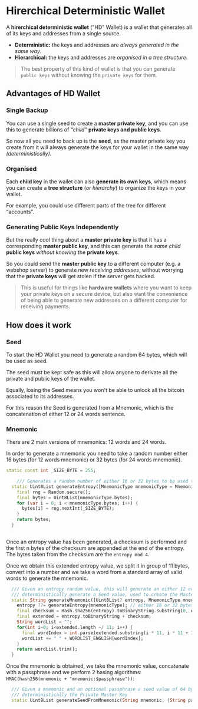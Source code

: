# Hirerchical Deterministic Wallet

A **hirerchical deterministic wallet** ("HD" Wallet) is a wallet that generates all of its keys and addresses from a single source.

- **Deterministic:** the keys and addresses are *always generated in the same way*.
- **Hierarchical:** the keys and addresses are *organised in a tree structure*.

> The best property of this kind of wallet is that you can generate `public keys` without knowing the `private keys` for them.

## Advantages of HD Wallet

### Single Backup

You can use a single seed to create a **master private key**, and you can use this to generate billions of *“child”* **private keys and public keys**.

So now all you need to back up is the **seed**, as the master private key you create from it will always generate the keys for your wallet in the same way *(deterministically)*.

### Organised

Each **child key** in the wallet can also **generate its own keys**, which means you can create a **tree structure** (_or hierarchy_) to organize the keys in your wallet.

For example, you could use different parts of the tree for different “accounts”.

### Generating Public Keys Independently

But the really cool thing about a **master private key** is that it has a corresponding **master public key**, and this can generate the _same child_ **public keys** _without knowing_ the **private keys**.

So you could send the **master public key** to a different computer (e.g. a webshop server) to generate new _receiving addresses_, without worrying that the **private keys** will get stolen if the server gets hacked.

> This is useful for things like **hardware wallets** where you want to keep your private keys on a secure device, but also want the convenience of being able to generate new addresses on a different computer for receiving payments.

## How does it work

### Seed

To start the HD Wallet you need to generate a random 64 bytes, which will be used as seed.

The seed must be kept safe as this will allow anyone to derivate all the private and public keys of the wallet.

Equally, losing the Seed means you won't be able to unlock all the bitcoin associated to its addresses.

For this reason the Seed is generated from a Mnemonic, which is the concatenation of either 12 or 24 words sentence.

### Mnemonic

There are 2 main versions of mnemonics: 12 words and 24 words.

In order to generate a mnemonic you need to take a random number either 16 bytes (for 12 words mnemonic) or 32 bytes (for 24 words mnemonic).

```dart
static const int _SIZE_BYTE = 255;

    /// Generates a random number of either 16 or 32 bytes to be used to create the Mnemonic sentence.
  static Uint8List generateEntropy([MnemonicType mnemonicType = MnemonicType.long24Words]) {
    final rng = Random.secure();
    final bytes = Uint8List(mnemonicType.bytes);
    for (var i = 0; i < mnemonicType.bytes; i++) {
      bytes[i] = rng.nextInt(_SIZE_BYTE);
    }
    return bytes;
  }
  
```
Once an entropy value has been generated, a checksum is performed and the first n bytes of the checksum are appended at the end of the entropy.
The bytes taken from the checksum are the `entropy mod 4`.

Once we obtain this extended entropy value, we split it in group of 11 bytes, convert into a number and we take a word
from a standard array of valid words to generate the mnemonic.

```dart
  /// Given an entropy random value, this will generate an either 12 or 24 words mnemonic sentence used to
  /// deterministically generate a Seed value, used to create the Master Private Key.
  static String generateMnemonic([Uint8List? entropy, MnemonicType mnemonicType = MnemonicType.long24Words]) {
    entropy ??= generateEntropy(mnemonicType); // either 16 or 32 bytes => 128 bits / 256 bits
    final checksum = Hash.sha256(entropy).toBinaryString.substring(0, entropy.length ~/ 4); //take 1 bit each 32 bits (4 bytes)
    final extended = entropy.toBinaryString + checksum;
    String wordList = "";
    for(int i=0; i<extended.length ~/ 11; i++) {
      final wordIndex = int.parse(extended.substring(i * 11, i * 11 + 11), radix: 2);
      wordList += " " + WORDLIST_ENGLISH[wordIndex];
    }
    return wordList.trim();
  }
```

Once the mnemonic is obtained, we take the mnemonic value, concatenate with a passphrase and we perform 2 hasing algorithms:
`HMAC(hash256(mnemonic + "mnemonic:$passphrase"))`:

```dart
  /// Given a mnemonic and an optional passphrase a seed value of 64 bytes will be created in order to generate
  /// deterministically the Private Master Key
  static Uint8List generateSeedFromMnemonic(String mnemonic, {String passphrase = ""}) => Hash.pbkdf2(mnemonic, passphrase: passphrase);
```

